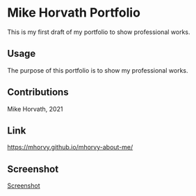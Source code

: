 # Mike Horvath Portfolio

This is my first draft of my portfolio to show professional works. 

## Usage

The purpose of this portfolio is to show my professional works. 

## Contributions

Mike Horvath, 2021

## Link 

https://mhorvy.github.io/mhorvy-about-me/

## Screenshot

[Screenshot](assets/images/screenshot.JPG)